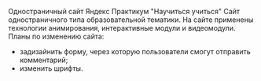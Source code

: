 Одностраничный сайт Яндекс Практикум "Научиться учиться"
Сайт одностраничного типа образовательной тематики.
На сайте применены технологии анимирования, интерактивные модули и видеомодули.
Планы по изменению сайта:
- задизайнить форму, через которую пользователи смогут отправить комментарий;
- изменить шрифты.
